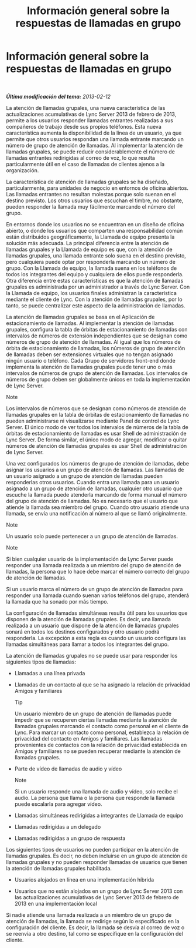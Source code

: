 ﻿---
title: Información general sobre la respuestas de llamadas en grupo
TOCTitle: Información general sobre la respuestas de llamadas en grupo
ms:assetid: 3dc0eca8-c773-463c-96bb-9cd6afa2a840
ms:mtpsurl: https://technet.microsoft.com/es-es/library/JJ945623(v=OCS.15)
ms:contentKeyID: 52061656
ms.date: 01/07/2017
mtps_version: v=OCS.15
ms.translationtype: HT
---

# Información general sobre la respuestas de llamadas en grupo

 

_**Última modificación del tema:** 2013-02-12_

La atención de llamadas grupales, una nueva característica de las actualizaciones acumulativas de Lync Server 2013 de febrero de 2013, permite a los usuarios responder llamadas entrantes realizadas a sus compañeros de trabajo desde sus propios teléfonos. Esta nueva característica aumenta la disponibilidad de la línea de un usuario, ya que permite que otros usuarios respondan una llamada entrante marcando un número de grupo de atención de llamadas. Al implementar la atención de llamadas grupales, se puede reducir considerablemente el número de llamadas entrantes redirigidas al correo de voz, lo que resulta particularmente útil en el caso de llamadas de clientes ajenos a la organización.

La característica de atención de llamadas grupales se ha diseñado, particularmente, para unidades de negocio en entornos de oficina abiertos. Las llamadas entrantes no resultan molestas porque solo suenan en el destino previsto. Los otros usuarios que escuchan el timbre, no obstante, pueden responder la llamada muy fácilmente marcando el número del grupo.

En entornos donde los usuarios no se encuentran en un diseño de oficina abierto, o donde los usuarios que comparten una responsabilidad común están distribuidos geográficamente, la Llamada de equipo presenta la solución más adecuada. La principal diferencia entre la atención de llamadas grupales y la Llamada de equipo es que, con la atención de llamadas grupales, una llamada entrante solo suena en el destino previsto, pero cualquiera puede optar por responderla marcando un número de grupo. Con la Llamada de equipo, la llamada suena en los teléfonos de todos los integrantes del equipo y cualquiera de ellos puede responderla. Otra diferencia entre estas características es que la atención de llamadas grupales es administrada por un administrador a través de Lync Server. Con la Llamada de equipo, los usuarios finales administran la característica mediante el cliente de Lync. Con la atención de llamadas grupales, por lo tanto, se puede centralizar este aspecto de la administración de llamadas.

La atención de llamadas grupales se basa en el Aplicación de estacionamiento de llamadas. Al implementar la atención de llamadas grupales, configura la tabla de órbitas de estacionamiento de llamadas con intervalos de números de extensión independientes que se designan como números de grupo de atención de llamadas. Al igual que los números de órbita de estacionamiento de llamadas, los números de grupo de atención de llamadas deben ser extensiones virtuales que no tengan asignado ningún usuario o teléfono. Cada Grupo de servidores front-end donde implementa la atención de llamadas grupales puede tener uno o más intervalos de números de grupo de atención de llamadas. Los intervalos de números de grupo deben ser globalmente únicos en toda la implementación de Lync Server.


> [!NOTE]
> Los intervalos de números que se designan como números de atención de llamadas grupales en la tabla de órbitas de estacionamiento de llamadas no pueden administrarse ni visualizarse mediante Panel de control de Lync Server. El único modo de ver todos los intervalos de números de la tabla de órbitas de estacionamiento de llamadas es usar Shell de administración de Lync Server. De forma similar, el único modo de agregar, modificar o quitar números de atención de llamadas grupales es usar Shell de administración de Lync Server.



Una vez configurados los números de grupo de atención de llamadas, debe asignar los usuarios a un grupo de atención de llamadas. Las llamadas de un usuario asignado a un grupo de atención de llamadas pueden responderlas otros usuarios. Cuando entra una llamada para un usuario asignado a un grupo de atención de llamadas, cualquier otro usuario que escuche la llamada puede atenderla marcando de forma manual el número del grupo de atención de llamadas. No es necesario que el usuario que atiende la llamada sea miembro del grupo. Cuando otro usuario atiende una llamada, se envía una notificación al número al que se llamó originalmente.


> [!NOTE]
> Un usuario solo puede pertenecer a un grupo de atención de llamadas.




> [!NOTE]
> Si bien cualquier usuario de la implementación de Lync Server puede responder una llamada realizada a un miembro del grupo de atención de llamadas, la persona que lo hace debe marcar el número correcto del grupo de atención de llamadas.



Si un usuario marca el número de un grupo de atención de llamadas para responder una llamada cuando suenan varios teléfonos del grupo, atenderá la llamada que ha sonado por más tiempo.

La configuración de llamadas simultáneas resulta útil para los usuarios que disponen de la atención de llamadas grupales. Es decir, una llamada realizada a un usuario que dispone de la atención de llamadas grupales sonará en todos los destinos configurados y otro usuario podrá responderla. La excepción a esta regla es cuando un usuario configura las llamadas simultáneas para llamar a todos los integrantes del grupo.

La atención de llamadas grupales no se puede usar para responder los siguientes tipos de llamadas:

  - Llamadas a una línea privada

  - Llamadas de un contacto al que se ha asignado la relación de privacidad Amigos y familiares
    
    > [!TIP]  
    > Un usuario miembro de un grupo de atención de llamadas puede impedir que se recuperen ciertas llamadas mediante la atención de llamadas grupales marcando el contacto como personal en el cliente de Lync. Para marcar un contacto como personal, establezca la relación de privacidad del contacto en Amigos y familiares. Las llamadas provenientes de contactos con la relación de privacidad establecida en Amigos y familiares no se pueden recuperar mediante la atención de llamadas grupales.
    


  - Parte de vídeo de llamadas de audio y vídeo
    

    > [!NOTE]
    > Si un usuario responde una llamada de audio y vídeo, solo recibe el audio. La persona que llama o la persona que responde la llamada puede escalarla para agregar vídeo.



  - Llamadas simultáneas redirigidas a integrantes de Llamada de equipo

  - Llamadas redirigidas a un delegado

  - Llamadas redirigidas a un grupo de respuesta

Los siguientes tipos de usuarios no pueden participar en la atención de llamadas grupales. Es decir, no deben incluirse en un grupo de atención de llamadas grupales y no pueden responder llamadas de usuarios que tienen la atención de llamadas grupales habilitada.

  - Usuarios alojados en línea en una implementación híbrida

  - Usuarios que no están alojados en un grupo de Lync Server 2013 con las actualizaciones acumulativas de Lync Server 2013 de febrero de 2013 en una implementación local

Si nadie atiende una llamada realizada a un miembro de un grupo de atención de llamadas, la llamada se redirige según lo especificado en la configuración del cliente. Es decir, la llamada se desvía al correo de voz o se reenvía a otro destino, tal como se especifique en la configuración del cliente.

